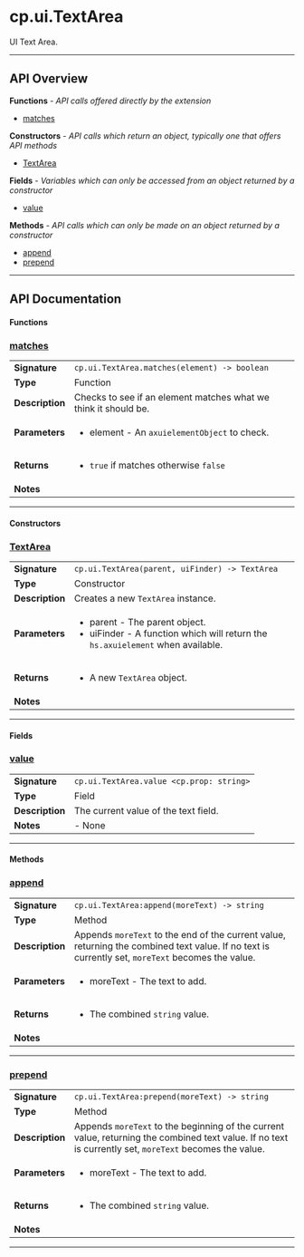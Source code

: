 # cp.ui.TextArea

UI Text Area.

---

## API Overview
**Functions** - _API calls offered directly by the extension_
 * [matches](#matches)

**Constructors** - _API calls which return an object, typically one that offers API methods_
 * [TextArea](#textarea)

**Fields** - _Variables which can only be accessed from an object returned by a constructor_
 * [value](#value)

**Methods** - _API calls which can only be made on an object returned by a constructor_
 * [append](#append)
 * [prepend](#prepend)


---

## API Documentation

#### Functions


### [matches](#matches)

|                                             |                                                                                     |
| --------------------------------------------|-------------------------------------------------------------------------------------|
| **Signature**                               | `cp.ui.TextArea.matches(element) -> boolean`                                                                    |
| **Type**                                    | Function                                                                     |
| **Description**                             | Checks to see if an element matches what we think it should be.                                                                     |
| **Parameters**                              | <ul><li>element - An `axuielementObject` to check.</li></ul> |
| **Returns**                                 | <ul><li>`true` if matches otherwise `false`</li></ul>          |
| **Notes**                                   | <ul></ul> |

---

#### Constructors


### [TextArea](#textarea)

|                                             |                                                                                     |
| --------------------------------------------|-------------------------------------------------------------------------------------|
| **Signature**                               | `cp.ui.TextArea(parent, uiFinder) -> TextArea`                                                                    |
| **Type**                                    | Constructor                                                                     |
| **Description**                             | Creates a new `TextArea` instance.                                                                     |
| **Parameters**                              | <ul><li>parent - The parent object.</li><li>uiFinder - A function which will return the `hs.axuielement` when available.</li></ul> |
| **Returns**                                 | <ul><li>A new `TextArea` object.</li></ul>          |
| **Notes**                                   | <ul></ul> |

---

#### Fields


### [value](#value)

|                                             |                                                                                     |
| --------------------------------------------|-------------------------------------------------------------------------------------|
| **Signature**                               | `cp.ui.TextArea.value <cp.prop: string>`                                                                    |
| **Type**                                    | Field                                                                     |
| **Description**                             | The current value of the text field.                                                                     |
| **Notes**                                   | - None |

---

#### Methods


### [append](#append)

|                                             |                                                                                     |
| --------------------------------------------|-------------------------------------------------------------------------------------|
| **Signature**                               | `cp.ui.TextArea:append(moreText) -> string`                                                                    |
| **Type**                                    | Method                                                                     |
| **Description**                             | Appends `moreText` to the end of the current value, returning the combined text value. If no text is currently set, `moreText` becomes the value.                                                                     |
| **Parameters**                              | <ul><li>moreText - The text to add.</li></ul> |
| **Returns**                                 | <ul><li>The combined `string` value.</li></ul>          |
| **Notes**                                   | <ul></ul> |

---


### [prepend](#prepend)

|                                             |                                                                                     |
| --------------------------------------------|-------------------------------------------------------------------------------------|
| **Signature**                               | `cp.ui.TextArea:prepend(moreText) -> string`                                                                    |
| **Type**                                    | Method                                                                     |
| **Description**                             | Appends `moreText` to the beginning of the current value, returning the combined text value. If no text is currently set, `moreText` becomes the value.                                                                     |
| **Parameters**                              | <ul><li>moreText - The text to add.</li></ul> |
| **Returns**                                 | <ul><li>The combined `string` value.</li></ul>          |
| **Notes**                                   | <ul></ul> |

---

